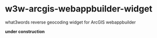 # w3w-arcgis-webappbuilder-widget
what3words reverse geocoding widget for ArcGIS webappbuilder

__under construction__
